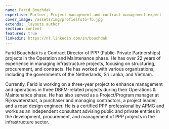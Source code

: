 ```yaml
---
name: Farid Bouchdak
expertise: Partner, Project management and contract management expert
cover_image: /assets/img/profielfoto-fb.jpg
extends: _layouts.author
section: content
featured: true
linkedin: https://nl.linkedin.com/in/bouchdak
---
```

Farid Bouchdak is a Contract Director of PPP (Public-Private Partnerships) projects in the Operation and Maintenance phase. He has over 22 years of experience in managing infrastructure projects, focusing on structuring, procurement, and contracts. He has worked with various organizations, including the governments of the Netherlands, Sri Lanka, and Vietnam.<!-- more -->

Currently, Farid is working on a three-year project to enhance management and operations in three DBFM-related projects during their Operations & Maintenance phase. He has also served as a Project/Program manager at Rijkswaterstaat, a purchaser and managing contractors, a project leader, and a road design engineer. He is a certified PPP professional by APMG and works as an independent consultant advising public and private entities in the development, procurement, and management of PPP projects in the infrastructure sector.